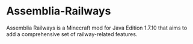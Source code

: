 # Assemblia-Railways
Assemblia Railways is a Minecraft mod for Java Edition 1.7.10 that aims to add a comprehensive set of railway-related features.
